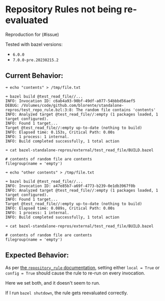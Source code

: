 # Repository Rules not being re-evaluated

Reproduction for (#issue)

Tested with bazel versions:
- `6.0.0`
- `7.0.0-pre.20230215.2`

## Current Behavior:

```console
➜ echo "contents" > /tmp/file.txt

➜ bazel build @test_read_file//...
INFO: Invocation ID: c6ab4a93-90bf-49df-a077-54bbbd56aef5
DEBUG: /Volumes/code/github.com/blorente/standalone-repros/test_repo_rule.bzl:3:8: The random file contains 'contents'
INFO: Analyzed target @test_read_file//:empty (1 packages loaded, 1 target configured).
INFO: Found 1 target...
Target @test_read_file//:empty up-to-date (nothing to build)
INFO: Elapsed time: 0.153s, Critical Path: 0.00s
INFO: 1 process: 1 internal.
INFO: Build completed successfully, 1 total action

➜ cat bazel-standalone-repros/external/test_read_file/BUILD.bazel

# contents of random file are contents
filegroup(name = 'empty')

➜ echo "other contents" > /tmp/file.txt

➜ bazel build @test_read_file//...
INFO: Invocation ID: a47e85b7-a69f-4773-b239-0e1db3967f0b
INFO: Analyzed target @test_read_file//:empty (1 packages loaded, 1 target configured).
INFO: Found 1 target...
Target @test_read_file//:empty up-to-date (nothing to build)
INFO: Elapsed time: 0.089s, Critical Path: 0.00s
INFO: 1 process: 1 internal.
INFO: Build completed successfully, 1 total action

➜ cat bazel-standalone-repros/external/test_read_file/BUILD.bazel

# contents of random file are contents
filegroup(name = 'empty')
```

## Expected Behavior:

As per [the `repository_rule` documentation](https://bazel.build/versions/6.0.0/rules/lib/globals#repository_rule(implementation,%20attrs,%20local,%20environ,%20configure,%20remotable,%20doc)), setting either `local = True` or `config = True` should cause the rule to re-run on every invocation.

Here we set both, and it doesn't seem to run.

If I run `bazel shutdown`, the rule gets reevaluated correctly.
